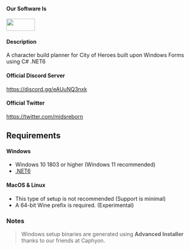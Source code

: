 #### Our Software Is
<img src="https://user-images.githubusercontent.com/18664232/152843786-afbf3b7e-904f-47a5-8de0-676f9866471e.png" width="75" height="32">

#### Description
A character build planner for City of Heroes built upon Windows Forms using C# .NET6

#### Official Discord Server
https://discord.gg/eAUuNQ3nxk

#### Official Twitter
https://twitter.com/midsreborn

## Requirements

#### Windows

   * Windows 10 1803 or higher (Windows 11 recommended)
   * [.NET6](https://dotnet.microsoft.com/en-us/download/dotnet/thank-you/runtime-desktop-6.0.8-windows-x64-installer)
   

#### MacOS & Linux
   * This type of setup is not recommended (Support is minimal)
   * A 64-bit Wine prefix is required. (Experimental)


### Notes
>Windows setup binaries are generated using **Advanced Installer** thanks to our friends at Caphyon.
